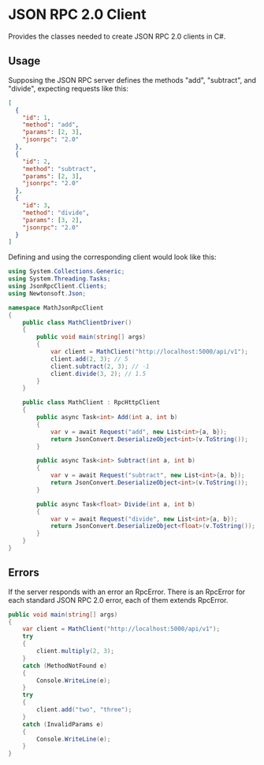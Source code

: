 # JSON RPC 2.0 Client

Provides the classes needed to create JSON RPC 2.0 clients in C#.

## Usage

Supposing the JSON RPC server defines the methods "add", "subtract", and "divide", expecting requests like this:

```json
[
  {
    "id": 1,
    "method": "add",
    "params": [2, 3],
    "jsonrpc": "2.0"
  },
  {
    "id": 2,
    "method": "subtract",
    "params": [2, 3],
    "jsonrpc": "2.0"
  },
  {
    "id": 3,
    "method": "divide",
    "params": [3, 2],
    "jsonrpc": "2.0"
  }
]
```

Defining and using the corresponding client would look like this:

```c#
using System.Collections.Generic;
using System.Threading.Tasks;
using JsonRpcClient.Clients;
using Newtonsoft.Json;

namespace MathJsonRpcClient
{
    public class MathClientDriver()
    {
        public void main(string[] args)
        {
            var client = MathClient("http://localhost:5000/api/v1");
            client.add(2, 3); // 5
            client.subtract(2, 3); // -1
            client.divide(3, 2); // 1.5
        }
    }

    public class MathClient : RpcHttpClient
    {
        public async Task<int> Add(int a, int b)
        {
            var v = await Request("add", new List<int>{a, b});
            return JsonConvert.DeserializeObject<int>(v.ToString());
        }

        public async Task<int> Subtract(int a, int b)
        {
            var v = await Request("subtract", new List<int>{a, b});
            return JsonConvert.DeserializeObject<int>(v.ToString());
        }

        public async Task<float> Divide(int a, int b)
        {
            var v = await Request("divide", new List<int>{a, b});
            return JsonConvert.DeserializeObject<float>(v.ToString());
        }
    }
}
```

## Errors

If the server responds with an error an RpcError. There is an RpcError for each standard JSON RPC 2.0 error, each of
them extends RpcError.

```c#
public void main(string[] args)
{
    var client = MathClient("http://localhost:5000/api/v1");
    try
    {
        client.multiply(2, 3);
    }
    catch (MethodNotFound e)
    {
        Console.WriteLine(e);
    }
    try
    {
        client.add("two", "three");
    }
    catch (InvalidParams e)
    {
        Console.WriteLine(e);
    }
}
```
